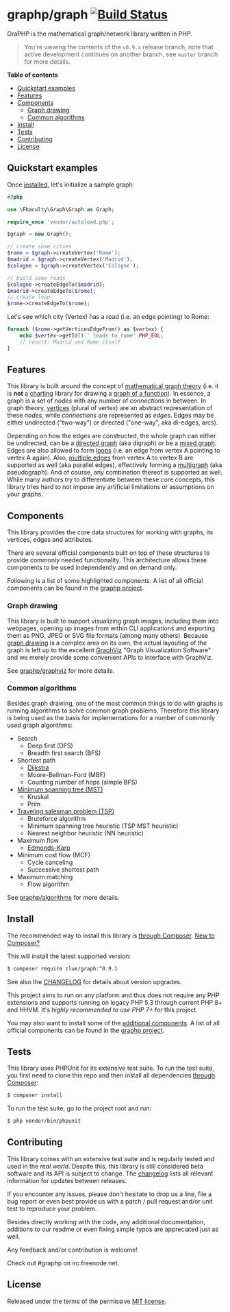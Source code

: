 # graphp/graph [![Build Status](https://travis-ci.org/graphp/graph.png?branch=master)](https://travis-ci.org/graphp/graph)

GraPHP is the mathematical graph/network library written in PHP.

>   You're viewing the contents of the `v0.9.x` release branch, note that active
    development continues on another branch, see `master` branch for more details.

**Table of contents**

* [Quickstart examples](#quickstart-examples)
* [Features](#features)
* [Components](#components)
    * [Graph drawing](#graph-drawing)
    * [Common algorithms](#common-algorithms)
* [Install](#install)
* [Tests](#tests)
* [Contributing](#contributing)
* [License](#license)

## Quickstart examples

Once [installed](#install), let's initialize a sample graph:

```php
<?php

use \Fhaculty\Graph\Graph as Graph;

require_once 'vendor/autoload.php';

$graph = new Graph();

// create some cities
$rome = $graph->createVertex('Rome');
$madrid = $graph->createVertex('Madrid');
$cologne = $graph->createVertex('Cologne');

// build some roads
$cologne->createEdgeTo($madrid);
$madrid->createEdgeTo($rome);
// create loop
$rome->createEdgeTo($rome);
```

Let's see which city (Vertex) has a road (i.e. an edge pointing) to Rome:

```php
foreach ($rome->getVerticesEdgeFrom() as $vertex) {
    echo $vertex->getId().' leads to rome'.PHP_EOL;
    // result: Madrid and Rome itself
}
```

## Features

This library is built around the concept of [mathematical graph theory](https://en.wikipedia.org/wiki/Graph_theory) (i.e. it is **not** a [charting](http://en.wikipedia.org/wiki/Chart) library for drawing a [graph of a function](http://en.wikipedia.org/wiki/Graph_of_a_function)). In essence, a graph is a set of *nodes* with any number of *connections* in between. In graph theory, [vertices](http://en.wikipedia.org/wiki/Vertex_%28graph_theory%29) (plural of vertex) are an abstract representation of these *nodes*, while *connections* are represented as *edges*. Edges may be either undirected ("two-way") or directed ("one-way", aka di-edges, arcs).

Depending on how the edges are constructed, the whole graph can either be undirected, can be a [directed graph](http://en.wikipedia.org/wiki/Directed_graph) (aka digraph) or be a [mixed graph](https://en.wikipedia.org/wiki/Mixed_graph). Edges are also allowed to form [loops](http://en.wikipedia.org/wiki/Loop_%28graph_theory%29) (i.e. an edge from vertex A pointing to vertex A again). Also, [multiple edges](http://en.wikipedia.org/wiki/Multiple_edges) from vertex A to vertex B  are supported as well (aka parallel edges), effectively forming a [multigraph](http://en.wikipedia.org/wiki/Multigraph) (aka pseudograph). And of course, any combination thereof is supported as well. While many authors try to differentiate between these core concepts, this library tries hard to not impose any artificial limitations or assumptions on your graphs.

## Components

This library provides the core data structures for working with graphs, its vertices, edges and attributes.

There are several official components built on top of these structures to provide commonly needed functionality.
This architecture allows these components to be used independently and on demand only.

Following is a list of some highlighted components. A list of all official components can be found in the [graphp project](https://github.com/graphp).

### Graph drawing

This library is built to support visualizing graph images, including them into webpages, opening up images from within CLI applications and exporting them as PNG, JPEG or SVG file formats (among many others). Because [graph drawing](http://en.wikipedia.org/wiki/Graph_drawing) is a complex area on its own, the actual layouting of the graph is left up to the excellent [GraphViz](http://www.graphviz.org/) "Graph Visualization Software" and we merely provide some convenient APIs to interface with GraphViz.

See [graphp/graphviz](https://github.com/graphp/graphviz) for more details.

### Common algorithms

Besides graph drawing, one of the most common things to do with graphs is running algorithms to solve common graph problems.
Therefore this library is being used as the basis for implementations for a number of commonly used graph algorithms:

* Search
    * Deep first (DFS)
    * Breadth first search (BFS)
* Shortest path
    * [Dijkstra](https://en.wikipedia.org/wiki/Dijkstra%27s_algorithm)
    * Moore-Bellman-Ford (MBF)
    * Counting number of hops (simple BFS)
* [Minimum spanning tree (MST)](https://en.wikipedia.org/wiki/Minimum_spanning_tree)
    * Kruskal
    * Prim
* [Traveling salesman problem (TSP)](https://en.wikipedia.org/wiki/Travelling_salesman_problem)
    * Bruteforce algorithm
    * Minimum spanning tree heuristic (TSP MST heuristic)
    * Nearest neighbor heuristic (NN heuristic)
* Maximum flow
    * [Edmonds-Karp](https://en.wikipedia.org/wiki/Edmonds%E2%80%93Karp_algorithm)
* Minimum cost flow (MCF)
    * Cycle canceling
    * Successive shortest path
* Maximum matching
    * Flow algorithm

See [graphp/algorithms](https://github.com/graphp/algorithms) for more details.

## Install

The recommended way to install this library is [through Composer](https://getcomposer.org).
[New to Composer?](https://getcomposer.org/doc/00-intro.md)

This will install the latest supported version:

```bash
$ composer require clue/graph:^0.9.1
```

See also the [CHANGELOG](CHANGELOG.md) for details about version upgrades.

This project aims to run on any platform and thus does not require any PHP
extensions and supports running on legacy PHP 5.3 through current PHP 8+ and
HHVM.
It's *highly recommended to use PHP 7+* for this project.

You may also want to install some of the [additional components](#components).
A list of all official components can be found in the [graphp project](https://github.com/graphp).

## Tests

This library uses PHPUnit for its extensive test suite.
To run the test suite, you first need to clone this repo and then install all
dependencies [through Composer](https://getcomposer.org):

```bash
$ composer install
```

To run the test suite, go to the project root and run:

```bash
$ php vendor/bin/phpunit
```

## Contributing

This library comes with an extensive test suite and is regularly tested and used in the *real world*.
Despite this, this library is still considered beta software and its API is subject to change.
The [changelog](CHANGELOG.md) lists all relevant information for updates between releases.

If you encounter any issues, please don't hesitate to drop us a line, file a bug report or even best provide us with a patch / pull request and/or unit test to reproduce your problem.

Besides directly working with the code, any additional documentation, additions to our readme or even fixing simple typos are appreciated just as well.

Any feedback and/or contribution is welcome!

Check out #graphp on irc.freenode.net.

## License

Released under the terms of the permissive [MIT license](http://opensource.org/licenses/MIT).
